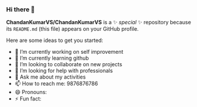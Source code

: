 ### Hi there 👋


**ChandanKumarVS/ChandanKumarVS** is a ✨ _special_ ✨ repository because its `README.md` (this file) appears on your GitHub profile.

Here are some ideas to get you started:

- 🔭 I’m currently working on self improvement
- 🌱 I’m currently learning github
- 👯 I’m looking to collaborate on new projects
- 🤔 I’m looking for help with professionals
- 💬 Ask me about my activities
- 📫 How to reach me: 9876876786
- 😄 Pronouns: 
- ⚡ Fun fact: 

